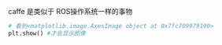 caffe 是类似于 ROS操作系统一样的事物

```python
# 看到<matplotlib.image.AxesImage object at 0x7fc709979190>
plt.show() #才会显示图像
```
